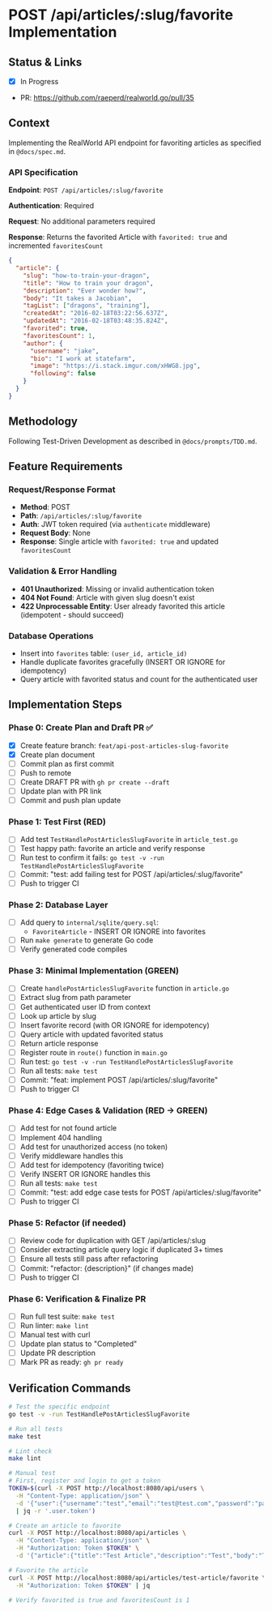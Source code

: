 # POST /api/articles/:slug/favorite Implementation

## Status & Links

- [x] In Progress
- PR: https://github.com/raeperd/realworld.go/pull/35

## Context

Implementing the RealWorld API endpoint for favoriting articles as specified in `@docs/spec.md`.

### API Specification

**Endpoint**: `POST /api/articles/:slug/favorite`

**Authentication**: Required

**Request**: No additional parameters required

**Response**: Returns the favorited Article with `favorited: true` and incremented `favoritesCount`

```json
{
  "article": {
    "slug": "how-to-train-your-dragon",
    "title": "How to train your dragon",
    "description": "Ever wonder how?",
    "body": "It takes a Jacobian",
    "tagList": ["dragons", "training"],
    "createdAt": "2016-02-18T03:22:56.637Z",
    "updatedAt": "2016-02-18T03:48:35.824Z",
    "favorited": true,
    "favoritesCount": 1,
    "author": {
      "username": "jake",
      "bio": "I work at statefarm",
      "image": "https://i.stack.imgur.com/xHWG8.jpg",
      "following": false
    }
  }
}
```

## Methodology

Following Test-Driven Development as described in `@docs/prompts/TDD.md`.

## Feature Requirements

### Request/Response Format

- **Method**: POST
- **Path**: `/api/articles/:slug/favorite`
- **Auth**: JWT token required (via `authenticate` middleware)
- **Request Body**: None
- **Response**: Single article with `favorited: true` and updated `favoritesCount`

### Validation & Error Handling

- **401 Unauthorized**: Missing or invalid authentication token
- **404 Not Found**: Article with given slug doesn't exist
- **422 Unprocessable Entity**: User already favorited this article (idempotent - should succeed)

### Database Operations

- Insert into `favorites` table: `(user_id, article_id)`
- Handle duplicate favorites gracefully (INSERT OR IGNORE for idempotency)
- Query article with favorited status and count for the authenticated user

## Implementation Steps

### Phase 0: Create Plan and Draft PR ✅

- [x] Create feature branch: `feat/api-post-articles-slug-favorite`
- [x] Create plan document
- [ ] Commit plan as first commit
- [ ] Push to remote
- [ ] Create DRAFT PR with `gh pr create --draft`
- [ ] Update plan with PR link
- [ ] Commit and push plan update

### Phase 1: Test First (RED)

- [ ] Add test `TestHandlePostArticlesSlugFavorite` in `article_test.go`
- [ ] Test happy path: favorite an article and verify response
- [ ] Run test to confirm it fails: `go test -v -run TestHandlePostArticlesSlugFavorite`
- [ ] Commit: "test: add failing test for POST /api/articles/:slug/favorite"
- [ ] Push to trigger CI

### Phase 2: Database Layer

- [ ] Add query to `internal/sqlite/query.sql`:
  - `FavoriteArticle` - INSERT OR IGNORE into favorites
- [ ] Run `make generate` to generate Go code
- [ ] Verify generated code compiles

### Phase 3: Minimal Implementation (GREEN)

- [ ] Create `handlePostArticlesSlugFavorite` function in `article.go`
- [ ] Extract slug from path parameter
- [ ] Get authenticated user ID from context
- [ ] Look up article by slug
- [ ] Insert favorite record (with OR IGNORE for idempotency)
- [ ] Query article with updated favorited status
- [ ] Return article response
- [ ] Register route in `route()` function in `main.go`
- [ ] Run test: `go test -v -run TestHandlePostArticlesSlugFavorite`
- [ ] Run all tests: `make test`
- [ ] Commit: "feat: implement POST /api/articles/:slug/favorite"
- [ ] Push to trigger CI

### Phase 4: Edge Cases & Validation (RED → GREEN)

- [ ] Add test for not found article
- [ ] Implement 404 handling
- [ ] Add test for unauthorized access (no token)
- [ ] Verify middleware handles this
- [ ] Add test for idempotency (favoriting twice)
- [ ] Verify INSERT OR IGNORE handles this
- [ ] Run all tests: `make test`
- [ ] Commit: "test: add edge case tests for POST /api/articles/:slug/favorite"
- [ ] Push to trigger CI

### Phase 5: Refactor (if needed)

- [ ] Review code for duplication with GET /api/articles/:slug
- [ ] Consider extracting article query logic if duplicated 3+ times
- [ ] Ensure all tests still pass after refactoring
- [ ] Commit: "refactor: {description}" (if changes made)
- [ ] Push to trigger CI

### Phase 6: Verification & Finalize PR

- [ ] Run full test suite: `make test`
- [ ] Run linter: `make lint`
- [ ] Manual test with curl
- [ ] Update plan status to "Completed"
- [ ] Update PR description
- [ ] Mark PR as ready: `gh pr ready`

## Verification Commands

```bash
# Test the specific endpoint
go test -v -run TestHandlePostArticlesSlugFavorite

# Run all tests
make test

# Lint check
make lint

# Manual test
# First, register and login to get a token
TOKEN=$(curl -X POST http://localhost:8080/api/users \
  -H "Content-Type: application/json" \
  -d '{"user":{"username":"test","email":"test@test.com","password":"password"}}' \
  | jq -r '.user.token')

# Create an article to favorite
curl -X POST http://localhost:8080/api/articles \
  -H "Content-Type: application/json" \
  -H "Authorization: Token $TOKEN" \
  -d '{"article":{"title":"Test Article","description":"Test","body":"Test body","tagList":["test"]}}'

# Favorite the article
curl -X POST http://localhost:8080/api/articles/test-article/favorite \
  -H "Authorization: Token $TOKEN" | jq

# Verify favorited is true and favoritesCount is 1
```
